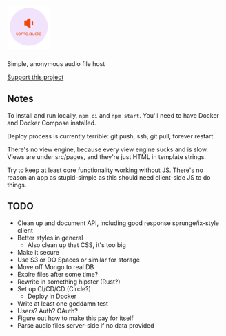# [![some.audio](./public/logo-small.png)](https://some.audio)

Simple, anonymous audio file host

[Support this project](https://paypal.me/zacanger)

## Notes

To install and run locally, `npm ci` and `npm start`. You'll need to have
Docker and Docker Compose installed.

Deploy process is currently terrible: git push, ssh, git pull, forever restart.

There's no view engine, because every view engine sucks and is slow. Views are
under src/pages, and they're just HTML in template strings.

Try to keep at least core functionality working without JS. There's no reason an
app as stupid-simple as this should need client-side JS to do things.

## TODO

* Clean up and document API, including good response
  sprunge/ix-style client
* Better styles in general
  * Also clean up that CSS, it's too big
* Make it secure
* Use S3 or DO Spaces or similar for storage
* Move off Mongo to real DB
* Expire files after some time?
* Rewrite in something hipster (Rust?)
* Set up CI/CD/CD (Circle?)
  * Deploy in Docker
* Write at least one goddamn test
* Users? Auth? OAuth?
* Figure out how to make this pay for itself
* Parse audio files server-side if no data provided
